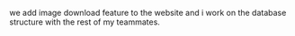 we add image download feature to the website and i work on the database structure with the rest of my teammates.